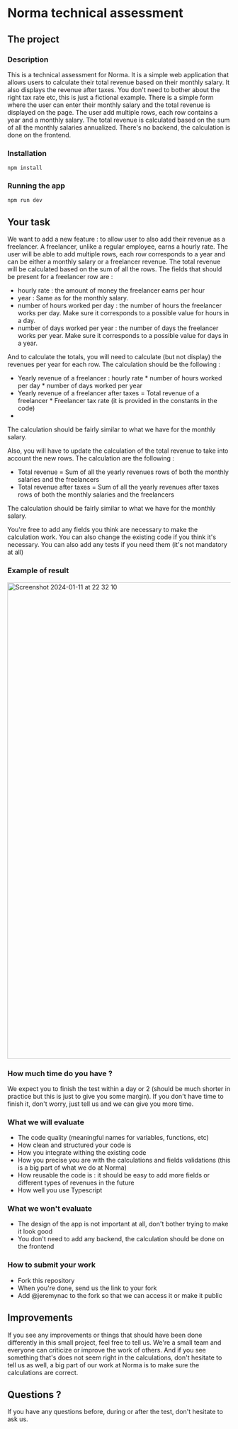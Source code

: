 # Norma technical assessment

## The project
### Description

This is a technical assessment for Norma.
It is a simple web application that allows users to calculate their total revenue based on their monthly salary. It also displays the revenue after taxes.
You don't need to bother about the right tax rate etc, this is just a fictional example.
There is a simple form where the user can enter their monthly salary and the total revenue is displayed on the page.
The user add multiple rows, each row contains a year and a monthly salary. The total revenue is calculated based on the sum of all the monthly salaries annualized. 
There's no backend, the calculation is done on the frontend.

### Installation

`npm install`

### Running the app

`npm run dev`

## Your task

We want to add a new feature : to allow user to also add their revenue as a freelancer. A freelancer, unlike a regular employee, earns a hourly rate. The user will be able to add multiple rows, each row corresponds to a year and can be either a monthly salary or a freelancer revenue. The total revenue will be calculated based on the sum of all the rows.
The fields that should be present for a freelancer row are :
- hourly rate : the amount of money the freelancer earns per hour
- year : Same as for the monthly salary.
- number of hours worked per day : the number of hours the freelancer works per day. Make sure it corresponds to a possible value for hours in a day.
- number of days worked per year : the number of days the freelancer works per year. Make sure it corresponds to a possible value for days in a year.

And to calculate the totals, you will need to calculate (but not display) the revenues per year for each row. The calculation should be the following :
- Yearly revenue of a freelancer : hourly rate * number of hours worked per day * number of days worked per year
- Yearly revenue of a freelancer after taxes = Total revenue of a freelancer * Freelancer tax rate (it is provided in the constants in the code)
- 
The calculation should be fairly similar to what we have for the monthly salary.

Also, you will have to update the calculation of the total revenue to take into account the new rows.
The calculation are the following :
- Total revenue = Sum of all the yearly revenues rows of both the monthly salaries and the freelancers
- Total revenue after taxes = Sum of all the yearly revenues after taxes rows of both the monthly salaries and the freelancers

The calculation should be fairly similar to what we have for the monthly salary.

You're free to add any fields you think are necessary to make the calculation work. You can also change the existing code if you think it's necessary.
You can also add any tests if you need them (it's not mandatory at all)
### Example of result
<img width="1076" alt="Screenshot 2024-01-11 at 22 32 10" src="https://github.com/jeremynac/norma-technical-assessment/assets/63456504/df754b10-a583-4f8a-84a8-65ec0f2e654c">

### How much time do you have ?
We expect you to finish the test within a day or 2 (should be much shorter in practice but this is just to give you some margin). If you don't have time to finish it, don't worry, just tell us and we can give you more time.

### What we will evaluate
- The code quality (meaningful names for variables, functions, etc)
- How clean and structured your code is
- How you integrate withing the existing code
- How you precise you are with the calculations and fields validations (this is a big part of what we do at Norma)
- How reusable the code is : it should be easy to add more fields or different types of revenues in the future
- How well you use Typescript

### What we won't evaluate 
- The design of the app is not important at all, don't bother trying to make it look good
- You don't need to add any backend, the calculation should be done on the frontend

### How to submit your work
- Fork this repository
- When you're done, send us the link to your fork
- Add @jeremynac to the fork so that we can access it or make it public

## Improvements
If you see any improvements or things that should have been done differently in this small project, feel free to tell us. We're a small team and everyone can criticize or improve the work of others.
And if you see something that's does not seem right in the calculations, don't hesitate to tell us as well, a big part of our work at Norma is to make sure the calculations are correct.

## Questions ?
If you have any questions before, during or after the test, don't hesitate to ask us.
